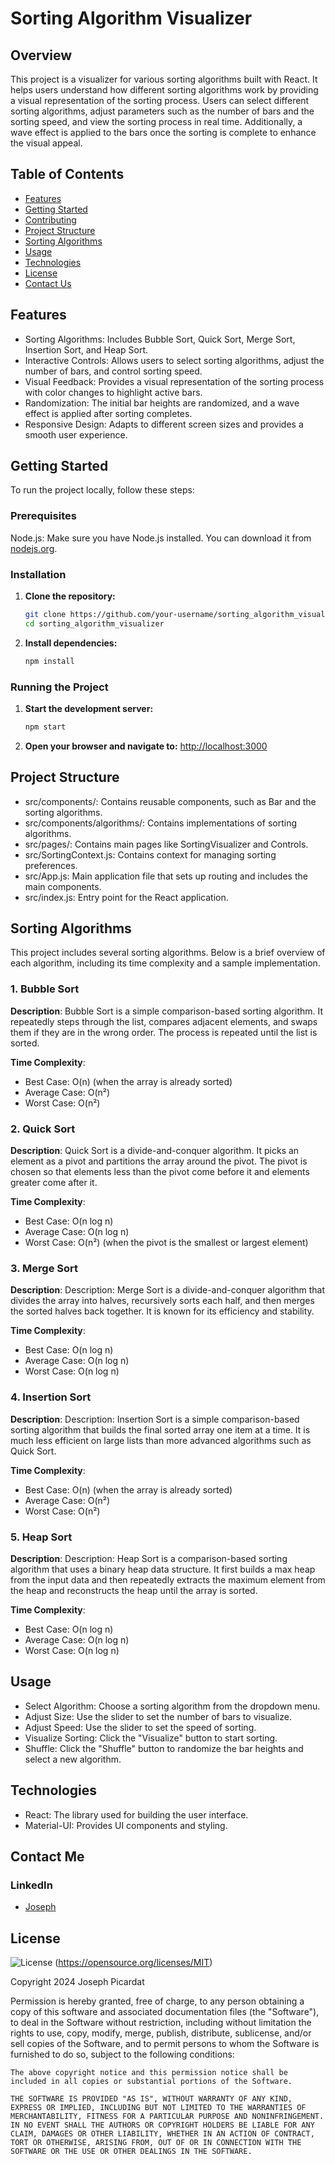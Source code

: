 # Sorting Algorithm Visualizer

## Overview

This project is a visualizer for various sorting algorithms built with React. It helps users understand how different sorting algorithms work by providing a visual representation of the sorting process. Users can select different sorting algorithms, adjust parameters such as the number of bars and the sorting speed, and view the sorting process in real time. Additionally, a wave effect is applied to the bars once the sorting is complete to enhance the visual appeal.

## Table of Contents

-   [Features](#features)
-   [Getting Started](#getting-started)
-   [Contributing](#contributing)
-   [Project Structure](#project-structure)
-   [Sorting Algorithms](#sorting-algorithms)
-   [Usage](#usage)
-   [Technologies](#technologies)
-   [License](#license)
-   [Contact Us](#contact-information)

## Features

-   Sorting Algorithms: Includes Bubble Sort, Quick Sort, Merge Sort, Insertion Sort, and Heap Sort.
-   Interactive Controls: Allows users to select sorting algorithms, adjust the number of bars, and control sorting speed.
-   Visual Feedback: Provides a visual representation of the sorting process with color changes to highlight active bars.
-   Randomization: The initial bar heights are randomized, and a wave effect is applied after sorting completes.
-   Responsive Design: Adapts to different screen sizes and provides a smooth user experience.

## Getting Started

To run the project locally, follow these steps:

### Prerequisites

Node.js: Make sure you have Node.js installed. You can download it from [nodejs.org](https://nodejs.org/).

### Installation

1. **Clone the repository:**

    ```bash
    git clone https://github.com/your-username/sorting_algorithm_visualizer.git
    cd sorting_algorithm_visualizer
    ```

2. **Install dependencies:**

    ```bash
    npm install
    ```

### Running the Project

1. **Start the development server:**

    ```bash
    npm start
    ```

2. **Open your browser and navigate to:** [http://localhost:3000](http://localhost:3000)

## Project Structure

-   src/components/: Contains reusable components, such as Bar and the sorting algorithms.
-   src/components/algorithms/: Contains implementations of sorting algorithms.
-   src/pages/: Contains main pages like SortingVisualizer and Controls.
-   src/SortingContext.js: Contains context for managing sorting preferences.
-   src/App.js: Main application file that sets up routing and includes the main components.
-   src/index.js: Entry point for the React application.

## Sorting Algorithms

This project includes several sorting algorithms. Below is a brief overview of each algorithm, including its time complexity and a sample implementation.

### 1. Bubble Sort

**Description**: Bubble Sort is a simple comparison-based sorting algorithm. It repeatedly steps through the list, compares adjacent elements, and swaps them if they are in the wrong order. The process is repeated until the list is sorted.

**Time Complexity**:

-   Best Case: O(n) (when the array is already sorted)
-   Average Case: O(n²)
-   Worst Case: O(n²)

### 2. Quick Sort

**Description**: Quick Sort is a divide-and-conquer algorithm. It picks an element as a pivot and partitions the array around the pivot. The pivot is chosen so that elements less than the pivot come before it and elements greater come after it.

**Time Complexity**:

-   Best Case: O(n log n)
-   Average Case: O(n log n)
-   Worst Case: O(n²) (when the pivot is the smallest or largest element)

### 3. Merge Sort

**Description**: Description: Merge Sort is a divide-and-conquer algorithm that divides the array into halves, recursively sorts each half, and then merges the sorted halves back together. It is known for its efficiency and stability.

**Time Complexity**:

-   Best Case: O(n log n)
-   Average Case: O(n log n)
-   Worst Case: O(n log n)

### 4. Insertion Sort

**Description**: Description: Insertion Sort is a simple comparison-based sorting algorithm that builds the final sorted array one item at a time. It is much less efficient on large lists than more advanced algorithms such as Quick Sort.

**Time Complexity**:

-   Best Case: O(n) (when the array is already sorted)
-   Average Case: O(n²)
-   Worst Case: O(n²)

### 5. Heap Sort

**Description**: Description: Heap Sort is a comparison-based sorting algorithm that uses a binary heap data structure. It first builds a max heap from the input data and then repeatedly extracts the maximum element from the heap and reconstructs the heap until the array is sorted.

**Time Complexity**:

-   Best Case: O(n log n)
-   Average Case: O(n log n)
-   Worst Case: O(n log n)

## Usage

-   Select Algorithm: Choose a sorting algorithm from the dropdown menu.
-   Adjust Size: Use the slider to set the number of bars to visualize.
-   Adjust Speed: Use the slider to set the speed of sorting.
-   Visualize Sorting: Click the "Visualize" button to start sorting.
-   Shuffle: Click the "Shuffle" button to randomize the bar heights and select a new algorithm.

## Technologies

-   React: The library used for building the user interface.
-   Material-UI: Provides UI components and styling.

## Contact Me

### LinkedIn
-   [Joseph](https://www.linkedin.com/in/josephpicardat/)

## License

![License](https://img.shields.io/badge/License-MIT-yellow.svg)
(https://opensource.org/licenses/MIT)

Copyright 2024 Joseph Picardat

Permission is hereby granted, free of charge, to any person obtaining a copy of this software and associated documentation files (the "Software"), to deal in the Software without restriction, including without limitation the rights to use, copy, modify, merge, publish, distribute, sublicense, and/or sell copies of the Software, and to permit persons to whom the Software is furnished to do so, subject to the following conditions:

    The above copyright notice and this permission notice shall be included in all copies or substantial portions of the Software.

    THE SOFTWARE IS PROVIDED "AS IS", WITHOUT WARRANTY OF ANY KIND, EXPRESS OR IMPLIED, INCLUDING BUT NOT LIMITED TO THE WARRANTIES OF MERCHANTABILITY, FITNESS FOR A PARTICULAR PURPOSE AND NONINFRINGEMENT. IN NO EVENT SHALL THE AUTHORS OR COPYRIGHT HOLDERS BE LIABLE FOR ANY CLAIM, DAMAGES OR OTHER LIABILITY, WHETHER IN AN ACTION OF CONTRACT, TORT OR OTHERWISE, ARISING FROM, OUT OF OR IN CONNECTION WITH THE SOFTWARE OR THE USE OR OTHER DEALINGS IN THE SOFTWARE.
